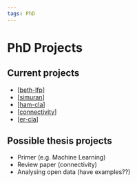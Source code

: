 ```yaml
---
tags: PhD
---
```


# PhD Projects

## Current projects

- [[beth-lfp]]
- [[simuran]]
- [[ham-cla]]
- [[connectivity]]
- [[er-cla]]

## Possible thesis projects

- Primer (e.g. Machine Learning)
- Review paper (connectivity)
- Analysing open data (have examples??)

[//begin]: # "Autogenerated link references for markdown compatibility"
[beth-lfp]: ../projects/beth-lfp "Beth LFP"
[simuran]: ../projects/simuran "SIMURAN"
[ham-cla]: ../projects/ham-cla "Ham Claustrum"
[connectivity]: ../projects/connectivity "Connectivity"
[er-cla]: ../projects/er-cla "ER CLA"
[//end]: # "Autogenerated link references"